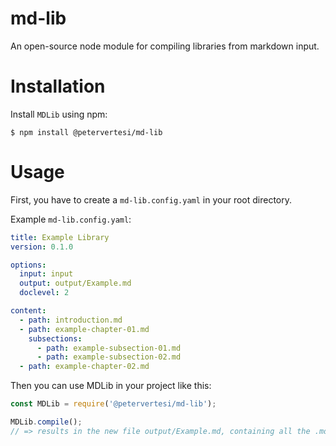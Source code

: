 # md-lib
An open-source node module for compiling libraries from markdown input.

# Installation

Install `MDLib` using npm:

`$ npm install @petervertesi/md-lib`

# Usage

First, you have to create a `md-lib.config.yaml` in your root directory.

Example `md-lib.config.yaml`:

```yaml
title: Example Library
version: 0.1.0

options:
  input: input
  output: output/Example.md
  doclevel: 2

content:
  - path: introduction.md
  - path: example-chapter-01.md
    subsections:
      - path: example-subsection-01.md
      - path: example-subsection-02.md
  - path: example-chapter-02.md
```

Then you can use MDLib in your project like this:

```javascript
const MDLib = require('@petervertesi/md-lib');

MDLib.compile();
// => results in the new file output/Example.md, containing all the .md files specified in content
```
